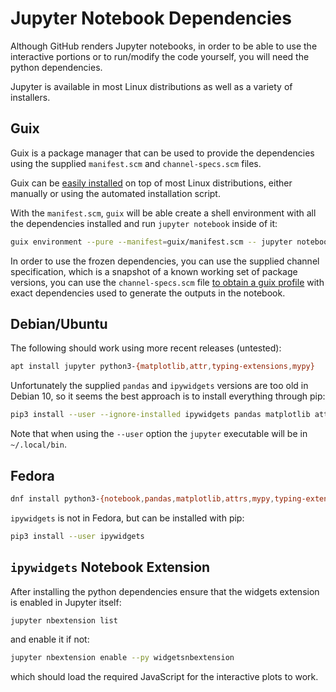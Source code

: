 # Jupyter Notebook Dependencies

Although GitHub renders Jupyter notebooks, in order to be able to use the
interactive portions or to run/modify the code yourself, you will need the
python dependencies.

Jupyter is available in most Linux distributions as well as a variety of
installers.

## Guix

Guix is a package manager that can be used to provide the dependencies using
the supplied `manifest.scm` and `channel-specs.scm` files.

Guix can be [easily
installed](https://guix.gnu.org/manual/en/html_node/Binary-Installation.html)
on top of most Linux distributions, either manually or using the automated
installation script.

With the `manifest.scm`, `guix` will be able create a shell environment with
all the dependencies installed and run `jupyter notebook` inside of it:

```sh
guix environment --pure --manifest=guix/manifest.scm -- jupyter notebook
```

In order to use the frozen dependencies, you can use the supplied channel
specification, which is a snapshot of a known working set of package versions,
you can use the `channel-specs.scm` file [to obtain a guix
profile](https://guix.gnu.org/blog/2019/guix-profiles-in-practice/) with exact
dependencies used to generate the outputs in the notebook.

## Debian/Ubuntu

The following should work using more recent releases (untested):

```sh
apt install jupyter python3-{matplotlib,attr,typing-extensions,mypy}
```

Unfortunately the supplied `pandas` and `ipywidgets` versions are too old in
Debian 10, so it seems the best approach is to install everything through pip:

```sh
pip3 install --user --ignore-installed ipywidgets pandas matplotlib attr mypy
```

Note that when using the `--user` option the `jupyter` executable will be in
`~/.local/bin`.


## Fedora

```sh
dnf install python3-{notebook,pandas,matplotlib,attrs,mypy,typing-extensions}
```

`ipywidgets` is not in Fedora, but can be installed with pip:

```sh
pip3 install --user ipywidgets
```

## `ipywidgets` Notebook Extension

After installing the python dependencies ensure that the widgets extension is
enabled in Jupyter itself:

```sh
jupyter nbextension list
```

and enable it if not:

```sh
jupyter nbextension enable --py widgetsnbextension
```

which should load the required JavaScript for the interactive plots to work.
